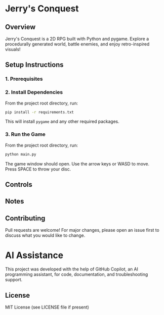 # Jerry's Conquest

## Overview
Jerry's Conquest is a 2D RPG built with Python and pygame. Explore a procedurally generated world, battle enemies, and enjoy retro-inspired visuals!

## Setup Instructions

### 1. Prerequisites

### 2. Install Dependencies
From the project root directory, run:

```bash
pip install -r requirements.txt
```

This will install `pygame` and any other required packages.

### 3. Run the Game
From the project root directory, run:

```bash
python main.py
```

The game window should open. Use the arrow keys or WASD to move. Press SPACE to throw your disc.

## Controls

## Notes

## Contributing
Pull requests are welcome! For major changes, please open an issue first to discuss what you would like to change.

# AI Assistance
This project was developed with the help of GitHub Copilot, an AI programming assistant, for code, documentation, and troubleshooting support.

## License
MIT License (see LICENSE file if present)
